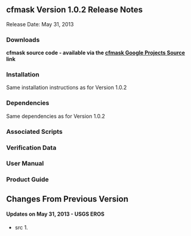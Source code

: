 ## cfmask Version 1.0.2 Release Notes ##
Release Date: May 31, 2013

### Downloads ###

**cfmask source code - available via the [cfmask Google Projects Source](http://code.google.com/p/cfmask/source/checkout) link**

### Installation ###
Same installation instructions as for Version 1.0.2

### Dependencies ###
Same dependencies as for Version 1.0.2

### Associated Scripts ###

### Verification Data ###

### User Manual ###

### Product Guide ###


## Changes From Previous Version ##
#### Updates on May 31, 2013 - USGS EROS ####
  * src
    1. 